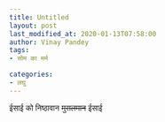 ```yaml
---
title: Untitled
layout: post
last_modified_at: 2020-01-13T07:58:00
author: Vinay Pandey
tags:
- सोम का मर्म

categories:
- लघु
---
```

ईसाई को निष्ठावान ~~मुसलमान~~ ईसाई


